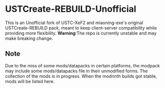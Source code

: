 # USTCreate-REBUILD-Unofficial
This is an Unofficial fork of USTC-XeF2 and miaoning-exe's original USTCreate-REBUILD pack, meant to keep client-server compatibility while providing more flexibility.
__Warning__:The repo is currently unstable and may make breaking change.
## Note
Due to the miss of some mods/datapacks in certain platforms, the modpack may include some mods/datapacks file in their unmodified forms.
The collection of the mods is in progress. When the modrinth builds got stable, mods will be listed here.